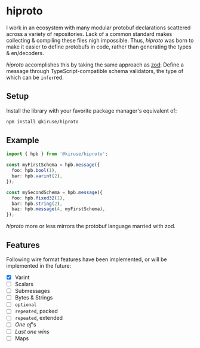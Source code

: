 # hiproto
I work in an ecosystem with many modular protobuf declarations scattered across a variety of
repositories. Lack of a common standard makes collecting & compiling these files nigh impossible.
Thus, *hiproto* was born to make it easier to define protobufs in code, rather than generating
the types & en/decoders.

*hiproto* accomplishes this by taking the same approach as [zod](https://github.com/colinhacks/zod):
Define a message through TypeScript-compatible schema validators, the type of which can be `infer`red.

## Setup
Install the library with your favorite package manager's equivalent of:

```bash
npm install @kiruse/hiproto
```

## Example
```ts
import { hpb } from '@kiruse/hiproto';

const myFirstSchema = hpb.message({
  foo: hpb.bool(1),
  bar: hpb.varint(2),
});

const mySecondSchema = hpb.message({
  foo: hpb.fixed32(1),
  bar: hpb.string(2),
  baz: hpb.message(4, myFirstSchema),
});
```

*hiproto* more or less mirrors the protobuf language married with zod.

## Features
Following wire format features have been implemented, or will be implemented in the future:

- [x] Varint
- [ ] Scalars
- [ ] Submessages
- [ ] Bytes & Strings
- [ ] `optional`
- [ ] `repeated`, packed
- [ ] `repeated`, extended
- [ ] *One of*'s
- [ ] *Last one wins*
- [ ] Maps
